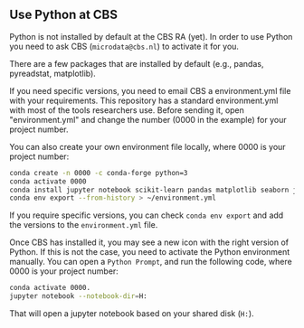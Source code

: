 ## Use Python at CBS

Python is not installed by default at the CBS RA (yet). In order to use Python you need to ask CBS (`microdata@cbs.nl`) to activate it for you. 

There are a few packages that are installed by default (e.g., pandas, pyreadstat, matplotlib). 

If you need specific versions, you need to email CBS a environment.yml file with your requirements. This repository has a standard environment.yml with most of the tools researchers use. Before sending it, open "environment.yml" and change the number (0000 in the example) for your project number.

You can also create your own environment file locally, where 0000 is your project number:
```sh
conda create -n 0000 -c conda-forge python=3
conda activate 0000
conda install jupyter notebook scikit-learn pandas matplotlib seaborn jupyterlab notebook plotly IPython pyreadstat openpyxl dask vaex modin polars pyarrow numpy scipy statsmodels pymc3 eli5 SHAP LIME networkx igraph tensorflow keras pytorch pytorch_geometric 
conda env export --from-history > ~/environment.yml
```

If you require specific versions, you can check `conda env export` and add the versions to the `environment.yml` file.

Once CBS has installed it, you may see a new icon with the right version of Python. If this is not the case, you need to activate the Python environment manually. You can open a `Python Prompt`, and run the following code, where 0000 is your project number:

```sh
conda activate 0000.
jupyter notebook --notebook-dir=H:
```

That will open a jupyter notebook based on your shared disk (`H:`).




